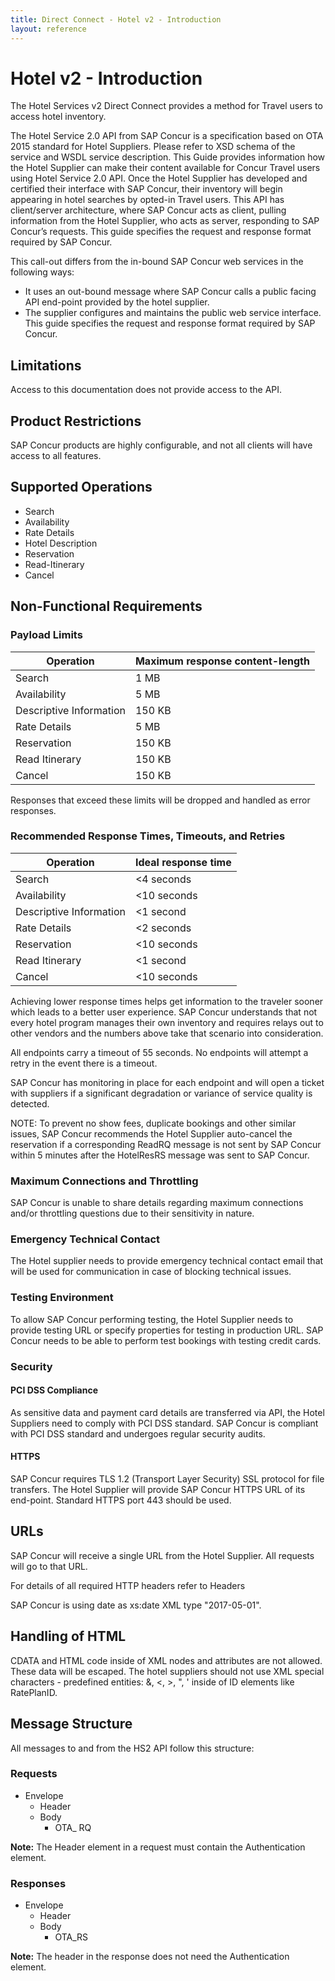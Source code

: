```yaml
---
title: Direct Connect - Hotel v2 - Introduction
layout: reference
---
```


# Hotel v2 - Introduction

The Hotel Services v2 Direct Connect provides a method for Travel users to access hotel inventory.

The Hotel Service 2.0 API from SAP Concur is a specification based on OTA 2015 standard for Hotel Suppliers. Please refer to XSD schema of the service and WSDL service description. This Guide provides information how the Hotel Supplier can make their content available for Concur Travel users using Hotel Service 2.0 API. Once the Hotel Supplier has developed and certified their interface with SAP Concur, their inventory will begin appearing in hotel searches by opted-in Travel users. This API has client/server architecture, where SAP Concur acts as client, pulling information from the Hotel Supplier, who acts as server, responding to SAP Concur’s requests. This guide specifies the request and response format required by SAP Concur.

This call-out differs from the in-bound SAP Concur web services in the following ways:

* It uses an out-bound message where SAP Concur calls a public facing API end-point provided by the hotel supplier.
* The supplier configures and maintains the public web service interface. This guide specifies the request and response format required by SAP Concur.

## Limitations

Access to this documentation does not provide access to the API. 

## Product Restrictions <a name="product-restrictions"></a>
SAP Concur products are highly configurable, and not all clients will have access to all features.

## Supported Operations <a name="supported-ops"></a>

* Search
* Availability
* Rate Details
* Hotel Description
* Reservation
* Read-Itinerary
* Cancel

## Non-Functional Requirements <a name="nonfunctional-requirements"></a>

### <a name="payload-limits"></a>Payload Limits

|Operation|Maximum response content-length|
|---|---|
Search|1 MB|
Availability|5 MB|
Descriptive Information|150 KB|
Rate Details|5 MB|
Reservation|150 KB|
Read Itinerary|150 KB|
Cancel|150 KB|

Responses that exceed these limits will be dropped and handled as error responses.

### <a name="response-times"></a>Recommended Response Times, Timeouts, and Retries

|Operation|Ideal response time|
|---|---|
Search|<4 seconds|
Availability|<10 seconds|
Descriptive Information|<1 second|
Rate Details|<2 seconds|
Reservation|<10 seconds|
Read Itinerary|<1 second|
Cancel|<10 seconds|

Achieving lower response times helps get information to the traveler sooner which leads to a better user experience. SAP Concur understands that not every hotel program manages their own inventory and requires relays out to other vendors and the numbers above take that scenario into consideration.

All endpoints carry a timeout of 55 seconds. No endpoints will attempt a retry in the event there is a timeout.

SAP Concur has monitoring in place for each endpoint and will open a ticket with suppliers if a significant degradation or variance of service quality is detected.

NOTE: To prevent no show fees, duplicate bookings and other similar issues, SAP Concur recommends the Hotel Supplier auto-cancel the reservation if a corresponding ReadRQ message is not sent by SAP Concur within 5 minutes after the HotelResRS message was sent to SAP Concur.

### <a name="max-connections"></a>Maximum Connections and Throttling
SAP Concur is unable to share details regarding maximum connections and/or throttling questions due to their sensitivity in nature.


### <a name="emergency-tech-contact"></a>Emergency Technical Contact
The Hotel supplier needs to provide emergency technical contact email that will be used for communication in case of blocking technical issues.

### <a name="testing-enviro"></a>Testing Environment
To allow SAP Concur performing testing, the Hotel Supplier needs to provide testing URL or specify properties for testing in production URL. SAP Concur needs to be able to perform test bookings with testing credit cards.

### <a name="security"></a>Security

#### PCI DSS Compliance
As sensitive data and payment card details are transferred via API, the Hotel Suppliers need to comply with PCI DSS standard. SAP Concur is compliant with PCI DSS standard and undergoes regular security audits.

#### HTTPS
SAP Concur requires TLS 1.2 (Transport Layer Security) SSL protocol for file transfers. The Hotel Supplier will provide SAP Concur HTTPS URL of its end-point. Standard HTTPS port 443 should be used.

## URLs <a name="urls"></a>
SAP Concur will receive a single URL from the Hotel Supplier. All requests will go to that URL.

For details of all required HTTP headers refer to Headers

SAP Concur is using date as xs:date XML type "2017-05-01".

## Handling of HTML <a name="handling-html"></a>

CDATA and HTML code inside of XML nodes and attributes are not allowed. These data will be escaped.
The hotel suppliers should not use XML special characters - predefined entities: &, <, >, ", ' inside of ID elements like RatePlanID.

## Message Structure <a name="message-structure"></a>

All messages to and from the HS2 API follow this structure:

### <a name="requests"></a>Requests

* Envelope
  * Header
  * Body
    * OTA_<message type> RQ

**Note:** The Header element in a request must contain the Authentication element.

### <a name="responses"></a>Responses

* Envelope
  * Header
  * Body
    * OTA_<message type>RS

**Note:** The header in the response does not need the Authentication element.
